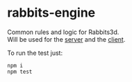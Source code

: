 # rabbits-engine

Common rules and logic for Rabbits3d.    
Will be used for the [server](https://github.com/Gzopel/map-cluster) and the [client](https://github.com/Gzopel/rabbits3d-client).   
    
To run the test just:
```
npm i
npm test
```
